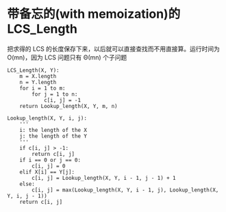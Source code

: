 # 带备忘的(with memoization)的 LCS_Length

把求得的 LCS 的长度保存下来，以后就可以直接查找而不用直接算。运行时间为 O(mn)，因为 LCS 问题只有 Θ(mn) 个子问题

```
LCS_Length(X, Y):
    m = X.length
    n = Y.length
    for i = 1 to m:
        for j = 1 to n:
            c[i, j] = -1
    return Lookup_length(X, Y, m, n)

Lookup_length(X, Y, i, j):
    '''
    i: the length of the X
    j: the length of the Y
    '''
    if c[i, j] > -1:
        return c[i, j]
    if i == 0 or j == 0:
        c[i, j] = 0
    elif X[i] == Y[j]:
        c[i, j] = Lookup_length(X, Y, i - 1, j - 1) + 1
    else:
        c[i, j] = max(Lookup_length(X, Y, i - 1, j), Lookup_length(X, Y, i, j - 1))
    return c[i, j]
```


